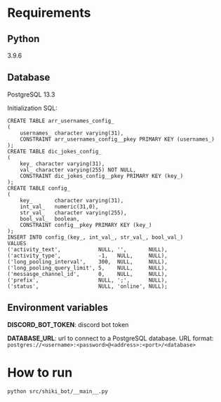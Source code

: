 # Requirements

## Python
3.9.6

## Database
PostgreSQL 13.3

Initialization SQL:
```
CREATE TABLE arr_usernames_config_
(
    usernames_ character varying(31),
    CONSTRAINT arr_usernames_config__pkey PRIMARY KEY (usernames_)
);
CREATE TABLE dic_jokes_config_
(
    key_ character varying(31),
    val_ character varying(255) NOT NULL,
    CONSTRAINT dic_jokes_config__pkey PRIMARY KEY (key_)
);
CREATE TABLE config_
(
    key_       character varying(31),
    int_val_   numeric(31,0),
    str_val_   character varying(255),
    bool_val_  boolean,
    CONSTRAINT config__pkey PRIMARY KEY (key_)
);
INSERT INTO config_(key_, int_val_, str_val_, bool_val_)
VALUES
('activity_text',            NULL, '',       NULL),
('activity_type',            -1,   NULL,     NULL),
('long_pooling_interval',    300,  NULL,     NULL),
('long_pooling_query_limit', 5,    NULL,     NULL),
('messasge_channel_id',      0,    NULL,     NULL),
('prefix',                   NULL, ';',      NULL),
('status',                   NULL, 'online', NULL);
```

## Environment variables
**DISCORD_BOT_TOKEN**: discord bot token

**DATABASE_URL**: url to connect to a PostgreSQL database.
URL format:
```postgres://<username>:<password>@<address>:<port>/<database>```

# How to run
```python src/shiki_bot/__main__.py```
